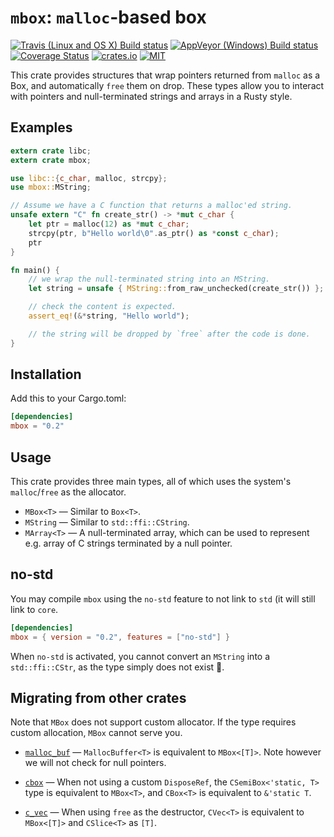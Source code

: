 `mbox`: `malloc`-based box
==========================

[![Travis (Linux and OS X) Build status](https://travis-ci.org/kennytm/mbox.svg?branch=master)](https://travis-ci.org/kennytm/mbox)
[![AppVeyor (Windows) Build status](https://ci.appveyor.com/api/projects/status/jvdf7ccag5oe4k69/branch/master?svg=true)](https://ci.appveyor.com/project/kennytm/mbox/branch/master)
[![Coverage Status](https://coveralls.io/repos/github/kennytm/mbox/badge.svg?branch=master)](https://coveralls.io/github/kennytm/mbox?branch=master)
[![crates.io](http://meritbadge.herokuapp.com/mbox)](https://crates.io/crates/mbox)
[![MIT](https://img.shields.io/badge/license-MIT-blue.svg)](./LICENSE.txt)

This crate provides structures that wrap pointers returned from `malloc` as a Box, and
automatically `free` them on drop. These types allow you to interact with pointers and
null-terminated strings and arrays in a Rusty style.

## Examples

```rust
extern crate libc;
extern crate mbox;

use libc::{c_char, malloc, strcpy};
use mbox::MString;

// Assume we have a C function that returns a malloc'ed string.
unsafe extern "C" fn create_str() -> *mut c_char {
    let ptr = malloc(12) as *mut c_char;
    strcpy(ptr, b"Hello world\0".as_ptr() as *const c_char);
    ptr
}

fn main() {
    // we wrap the null-terminated string into an MString.
    let string = unsafe { MString::from_raw_unchecked(create_str()) };

    // check the content is expected.
    assert_eq!(&*string, "Hello world");

    // the string will be dropped by `free` after the code is done.
}
```

## Installation

Add this to your Cargo.toml:

```toml
[dependencies]
mbox = "0.2"
```

## Usage

This crate provides three main types, all of which uses the system's `malloc`/`free` as the
allocator.

* `MBox<T>` — Similar to `Box<T>`.
* `MString` — Similar to `std::ffi::CString`.
* `MArray<T>` — A null-terminated array, which can be used to represent e.g. array of C strings
  terminated by a null pointer.

## no-std

You may compile `mbox` using the `no-std` feature to not link to `std` (it will still link to
`core`.

```toml
[dependencies]
mbox = { version = "0.2", features = ["no-std"] }
```

When `no-std` is activated, you cannot convert an `MString` into a `std::ffi::CStr`, as the
type simply does not exist 🙂.

## Migrating from other crates

Note that `MBox` does not support custom allocator. If the type requires custom allocation,
`MBox` cannot serve you.

* [`malloc_buf`](https://crates.io/crates/malloc_buf) — `MallocBuffer<T>` is equivalent to
  `MBox<[T]>`. Note however we will not check for null pointers.

* [`cbox`](https://crates.io/crates/cbox) — When not using a custom `DisposeRef`, the
  `CSemiBox<'static, T>` type is equivalent to `MBox<T>`, and `CBox<T>` is equivalent to
  `&'static T`.

* [`c_vec`](https://crates.io/crates/c_vec) — When using `free` as the destructor, `CVec<T>` is
  equivalent to `MBox<[T]>` and `CSlice<T>` as `[T]`.
